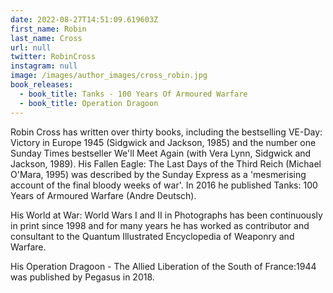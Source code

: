 ```yaml
---
date: 2022-08-27T14:51:09.619603Z
first_name: Robin
last_name: Cross
url: null
twitter: RobinCross
instagram: null
image: /images/author_images/cross_robin.jpg
book_releases:
  - book_title: Tanks - 100 Years Of Armoured Warfare
  - book_title: Operation Dragoon
---
```

Robin Cross has written over thirty books, including the bestselling VE-Day: Victory in Europe 1945 (Sidgwick and Jackson, 1985) and the number one Sunday Times bestseller We'll Meet Again (with Vera Lynn, Sidgwick and Jackson, 1989). His Fallen Eagle: The Last Days of the Third Reich (Michael O'Mara, 1995) was described by the Sunday Express as a 'mesmerising account of the final bloody weeks of war'. In 2016 he published Tanks: 100 Years of Armoured Warfare (Andre Deutsch).

His World at War: World Wars I and II in Photographs has been continuously in print since 1998 and for many years he has worked as contributor and consultant to the Quantum Illustrated Encyclopedia of Weaponry and Warfare. 

His Operation Dragoon - The Allied Liberation of the South of France:1944 was published by Pegasus in 2018.
